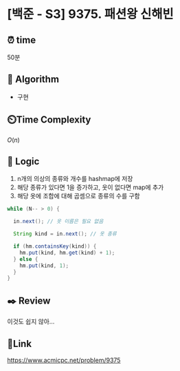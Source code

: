 # [백준 - S3] 9375. 패션왕 신해빈

## ⏰ **time**

50분

## :pushpin: **Algorithm**

- 구현

## ⏲️**Time Complexity**

$O(n)$

## :round_pushpin: **Logic**
1. n개의 의상의 종류와 개수를 hashmap에 저장
2. 해당 종류가 있다면 1을 증가하고, 옷이 없다면 map에 추가
3. 해당 옷에 조합에 대해 곱셈으로 종류의 수를 구함

```java
while (N-- > 0) {

  in.next(); // 옷 이름은 필요 없음

  String kind = in.next(); // 옷 종류

  if (hm.containsKey(kind)) {
    hm.put(kind, hm.get(kind) + 1);
  } else {
    hm.put(kind, 1);
  }
}
```


## :black_nib: **Review**  
이것도 쉽지 않아...

## 📡**Link**
https://www.acmicpc.net/problem/9375
